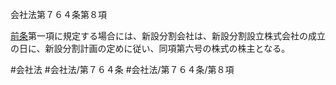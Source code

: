 会社法第７６４条第８項

[前条](会社法＿＿＿＿第７６３条第１項)第一項に規定する場合には、新設分割会社は、新設分割設立株式会社の成立の日に、新設分割計画の定めに従い、同項第六号の株式の株主となる。

#会社法
#会社法/第７６４条
#会社法/第７６４条/第８項
